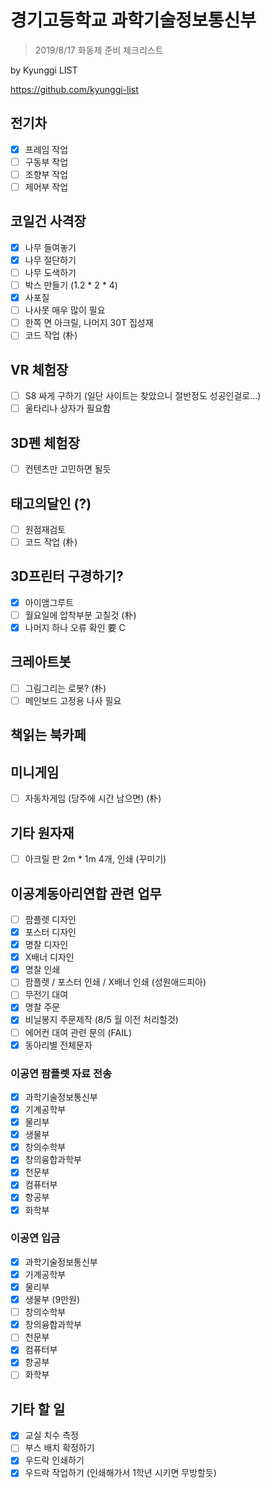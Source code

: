 ﻿# 경기고등학교 과학기술정보통신부
> 2019/8/17 화동제 준비 체크리스트

by Kyunggi LIST

https://github.com/kyunggi-list

## 전기차
- [x] 프레임 작업
- [ ] 구동부 작업
- [ ] 조향부 작업
- [ ] 제어부 작업

## 코일건 사격장
- [x] 나무 들여놓기
- [x] 나무 절단하기
- [ ] 나무 도색하기
- [ ] 박스 만들기 (1.2 * 2 * 4)
- [x] 사포질 
- [ ] 나사못 매우 많이 필요
- [ ] 한쪽 면 아크릴, 나머지 30T 집성재
- [ ] 코드 작업 (朴)

## VR 체험장
- [ ] S8 싸게 구하기 (일단 사이트는 찾았으니 절반정도 성공인걸로...)
- [ ] 울타리나 상자가 필요함

## 3D펜 체험장
- [ ] 컨텐츠만 고민하면 될듯 

## 태고의달인 (?)
- [ ] 원점재검토 
- [ ] 코드 작업 (朴)

## 3D프린터 구경하기?
- [x] 아이앰그루트
- [ ] 월요일에 압착부분 고칠것 (朴)
- [x] 나머지 하나 오류 확인 要 C

## 크레아트봇
- [ ] 그림그리는 로봇? (朴)
- [ ] 메인보드 고정용 나사 필요

## 책읽는 북카페

## 미니게임
- [ ] 자동차게임 (당주에 시간 남으면) (朴)

## 기타 원자재
- [ ] 아크릴 판 2m * 1m 4개, 인쇄 (꾸미기)

## 이공계동아리연합 관련 업무

- [ ] 팜플렛 디자인
- [x] 포스터 디자인
- [x] 명찰 디자인
- [x] X배너 디자인
- [x] 명찰 인쇄
- [ ] 팜플렛 / 포스터 인쇄 / X배너 인쇄 (성원애드피아)
- [ ] 무전기 대여
- [x] 명찰 주문
- [x] 비닐봉지 주문제작 (8/5 월 이전 처리할것)
- [ ] 에어컨 대여 관련 문의 (FAIL)
- [x] 동아리별 전체문자

### 이공연 팜플렛 자료 전송

- [x] 과학기술정보통신부
- [x] 기계공학부
- [x] 물리부
- [x] 생물부
- [x] 창의수학부
- [x] 창의융합과학부
- [x] 천문부
- [x] 컴퓨터부
- [x] 항공부
- [x] 화학부

### 이공연 입금

- [x] 과학기술정보통신부
- [x] 기계공학부
- [x] 물리부
- [x] 생물부 (9만원)
- [ ] 창의수학부
- [x] 창의융합과학부
- [ ] 천문부
- [x] 컴퓨터부
- [x] 항공부
- [ ] 화학부

## 기타 할 일
- [x] 교실 치수 측정
- [ ] 부스 배치 확정하기
- [x] 우드락 인쇄하기
- [x] 우드락 작업하기 (인쇄해가서 1학년 시키면 무방할듯)